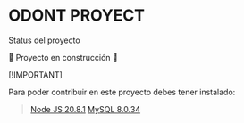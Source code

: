 # ODONT PROYECT

Status del proyecto

:construction: Proyecto en construcción :construction:

[!IMPORTANT]

Para poder contribuir en este proyecto debes tener instalado:

>[Node JS 20.8.1](https://nodejs.org/dist/v20.8.1/node-v20.8.1-x64.msi)
>[MySQL 8.0.34](https://dev.mysql.com/downloads/windows/installer/8.0.html)



